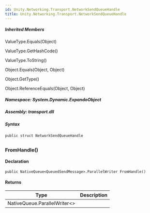 ```yaml
---  
id: Unity.Networking.Transport.NetworkSendQueueHandle  
title: Unity.Networking.Transport.NetworkSendQueueHandle  
---
```


<div class="markdown level0 summary">

</div>

<div class="markdown level0 conceptual">

</div>

<div class="inheritedMembers">

##### Inherited Members

<div>

ValueType.Equals(Object)

</div>

<div>

ValueType.GetHashCode()

</div>

<div>

ValueType.ToString()

</div>

<div>

Object.Equals(Object, Object)

</div>

<div>

Object.GetType()

</div>

<div>

Object.ReferenceEquals(Object, Object)

</div>

</div>

##### **Namespace**: System.Dynamic.ExpandoObject

##### **Assembly**: transport.dll

##### Syntax

``` lang-csharp
public struct NetworkSendQueueHandle
```

## 

### FromHandle()

<div class="markdown level1 summary">

</div>

<div class="markdown level1 conceptual">

</div>

#### Declaration

``` lang-csharp
public NativeQueue<QueuedSendMessage>.ParallelWriter FromHandle()
```

#### Returns

| Type                           | Description |
|--------------------------------|-------------|
| NativeQueue.ParallelWriter&lt;&gt; |             |

